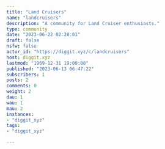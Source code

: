 ```yaml
---
title: "Land Cruisers" 
name: "landcruisers"
description: "A community for Land Cruiser enthusiasts."
type: community
date: "2023-06-22 02:20:01"
draft: false
nsfw: false
actor_id: "https://diggit.xyz/c/landcruisers"
host: diggit.xyz
lastmod: "1969-12-31 19:00:00"
published: "2023-06-13 06:47:22"
subscribers: 1
posts: 2
comments: 0
weight: 2
dau: 1
wau: 1
mau: 2
instances:
- "diggit_xyz"
tags: 
- "diggit_xyz"

---
```

